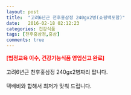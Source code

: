 ```yaml
---
layout: post
title:  "고려6년근 천후홍삼정 240gx2병(쇼핑백포함)"
date:   2016-02-18 02:12:23
categories: 건강식품
tags: [천후홍삼정,홍삼]
comments: true
---
```


<strong><span style="color: rgb(255, 0, 0);">[법정교육 이수, 건강기능식품 영업신고 완료]</span></strong>
<br><br>
고려6년근 천후홍삼정 240gx2병짜리 팝니다.
<br><br>
택배비와 합해서 최저가 맞춰 드립니다.
<br>
<br>
<img class="image" src="https://3.bp.blogspot.com/-Vyi_V2isCVs/W-m6t-6zAPI/AAAAAAAAAvk/bMBJv2kLe3wS-QU9TP3TiQBQa_Trl24HACLcBGAs/s320/3462357235463.jpg" alt=""/>
<br>
<br>
<img class="image" src="http://www.nbbang.co.kr/data/webedit/20170919151053_mnrzvttx.jpg" alt=""/>
